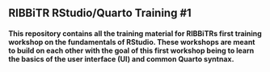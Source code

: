 ## RIBBiTR RStudio/Quarto Training #1
#### This repository contains all the training material for RIBBiTRs first training workshop on the fundamentals of RStudio. These workshops are meant to build on each other with the goal of this first workshop being to learn the basics of the user interface (UI) and common Quarto syntnax.
